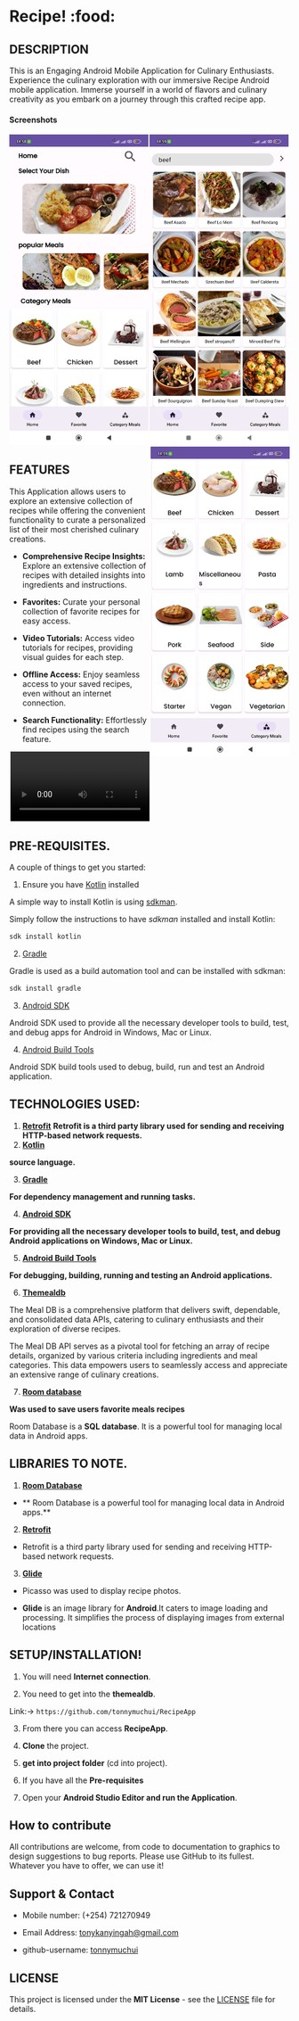# Recipe! :food:

## DESCRIPTION

This is an Engaging Android Mobile Application for Culinary Enthusiasts. Experience the culinary exploration with our immersive Recipe Android mobile application. Immerse yourself in a world of flavors and culinary creativity as you embark on a journey through this crafted recipe app.

#### Screenshots

<p align="center">
<img align="left" width="250" src="Spec.md/home.jpg" alt="home" />
<img align="centre" width="250" src="Spec.md/search.jpg" alt="search" />
<img align="right" width="250" src="Spec.md/categories.jpg" alt="categories" />
<p>

## FEATURES

This Application allows users to explore an extensive collection of recipes while offering the convenient functionality to curate a personalized list of their most cherished culinary creations.

- **Comprehensive Recipe Insights:** Explore an extensive collection of recipes with detailed insights into ingredients and instructions.

- **Favorites:** Curate your personal collection of favorite recipes for easy access.

- **Video Tutorials:** Access video tutorials for recipes, providing visual guides for each step.

- **Offline Access:** Enjoy seamless access to your saved recipes, even without an internet connection.

- **Search Functionality:** Effortlessly find recipes using the search feature.

<p align="center">
<video width="250" src="Spec.md/video.mp4" alt="video"></video>
<p>

## PRE-REQUISITES.

A couple of things to get you started:

1. Ensure you have [Kotlin](https://kotlinlang.org/) installed

A simple way to install Kotlin is using [sdkman](https://sdkman.io/).

Simply follow the instructions to have _sdkman_ installed and install Kotlin:

```bash
sdk install kotlin
```

2. [Gradle](https://gradle.org/)

Gradle is used as a build automation tool and can be installed with sdkman:

```bash
sdk install gradle
```

3. [Android SDK](https://developer.android.com/studio/)

Android SDK used to provide all the necessary developer tools to build, test, and debug apps for Android in Windows, Mac or Linux.

4. [Android Build Tools](https://developer.android.com/studio/releases/build-tools)

Android SDK build tools used to debug, build, run and test an Android application.


## TECHNOLOGIES USED:

1. **[Retrofit](https://square.github.io/retrofit/)**
**Retrofit is a third party library used for sending and receiving HTTP-based network requests.**
2. **[Kotlin](https://kotlinlang.org/)**

**source language.**

3. **[Gradle](https://gradle.org/)**

**For dependency management and running tasks.**

4. **[Android SDK](https://developer.android.com/studio/)**

**For providing all the necessary developer tools to build, test, and debug Android applications on Windows, Mac or Linux.**

5. **[Android Build Tools](https://developer.android.com/studio/releases/build-tools)**

**For debugging, building, running and testing an Android applications.**

6. **[Themealdb](https://www.themealdb.com/api.php)**

The Meal DB is a comprehensive platform that delivers swift, dependable, and consolidated data APIs, catering to culinary enthusiasts and their exploration of diverse recipes.

The Meal DB API serves as a pivotal tool for fetching an array of recipe details, organized by various criteria including ingredients and meal categories. This data empowers users to seamlessly access and appreciate an extensive range of culinary creations.

7. **[Room database](https://developer.android.com/training/data-storage/room)**

**Was used to save users favorite meals recipes**

Room Database is a **SQL database**. It is a powerful tool for managing local data in Android apps.


## LIBRARIES TO NOTE.

1. **[Room Database](https://github.com/google/gson)**

- ** Room Database is a powerful tool for managing local data in Android apps.**

2. **[Retrofit](https://square.github.io/retrofit/)**

- Retrofit is a third party library used for sending and receiving HTTP-based network requests.

3. **[Glide](https://github.com/square/glide)**

- Picasso was used to display recipe photos.

- **Glide** is an image library for **Android**.It caters to image loading and processing. It simplifies the process of displaying images from external locations



## **SETUP/INSTALLATION!**


1. You will need **Internet connection**.

2. You need to get into the **themealdb**.

Link:-> ```https://github.com/tonnymuchui/RecipeApp```

3. From there you can access **RecipeApp**.

4. **Clone** the project.

5. **get into project folder** (cd into project).

6. If you have all the **Pre-requisites**

7. Open your **Android Studio Editor and run the Application**.


## How to contribute

All contributions are welcome, from code to documentation to graphics to design suggestions to bug reports. Please use GitHub to its fullest. Whatever you have to offer, we can use it!


## Support & Contact

- Mobile number: (+254) 721270949

- Email Address: tonykanyingah@gmail.com

- github-username: [tonnymuchui](https://github.com/tonnymuchui)

## LICENSE

This project is licensed under the **MIT License** - see the [LICENSE](LICENSE) file for details.